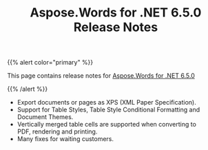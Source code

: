 ﻿---
title: Aspose.Words for .NET 6.5.0 Release Notes
description: "Aspose.Words for .NET 6.5.0 Release Notes – learn about the latest updates and fixes."
type: docs
weight: 30
url: /net/aspose-words-for-net-6-5-0-release-notes/
---

{{% alert color="primary" %}} 

This page contains release notes for [Aspose.Words for .NET 6.5.0](http://www.aspose.com/downloads/words/net/new-releases/aspose.words-for-.net-6.5.0/)

{{% /alert %}} 

- Export documents or pages as XPS (XML Paper Specification).
- Support for Table Styles, Table Style Conditional Formatting and Document Themes.
- Vertically merged table cells are supported when converting to PDF, rendering and printing.
- Many fixes for waiting customers.
